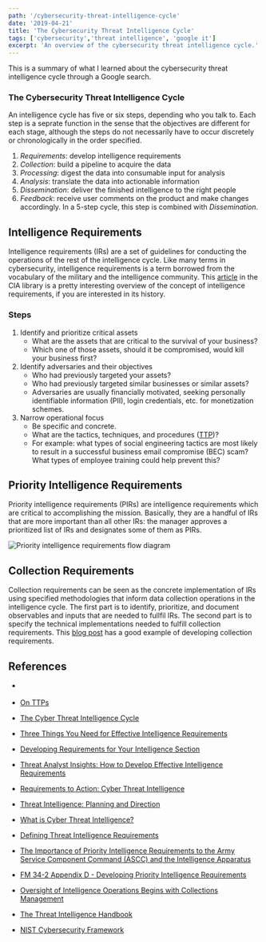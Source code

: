 ```yaml
---
path: '/cybersecurity-threat-intelligence-cycle'
date: '2019-04-21'
title: 'The Cybersecurity Threat Intelligence Cycle'
tags: ['cybersecurity','threat intelligence', 'google it']
excerpt: 'An overview of the cybersecurity threat intelligence cycle.'
---
```

This is a summary of what I learned about the cybersecurity threat intelligence cycle through a Google search.

### The Cybersecurity Threat Intelligence Cycle
An intelligence cycle has five or six steps, depending who you talk to. Each step is a seprate function in the sense that the objectives are different for each stage, although the steps do not necessarily have to occur discretely or chronologically in the order specified.

1. _Requirements_: develop intelligence requirements
2. _Collection_: build a pipeline to acquire the data
3. _Processing_: digest the data into consumable input for analysis
4. _Analysis_: translate the data into actionable information
5. _Dissemination_: deliver the finished intelligence to the right people
6. _Feedback_: receive user comments on the product and make changes accordingly. In a 5-step cycle, this step is combined with _Dissemination_.

## Intelligence Requirements
Intelligence requirements (IRs) are a set of guidelines for conducting the operations of the rest of the intelligence cycle. Like many terms in cybersecurity, intelligence requirements is a term borrowed from the vocabulary of the military and the intelligence community. This [article](https://www.cia.gov/library/center-for-the-study-of-intelligence/kent-csi/vol4no4/html/v04i4a03p_0001.htm) in the CIA library is a pretty interesting overview of the concept of intelligence requirements, if you are interested in its history. 

### Steps
1. Identify and prioritize critical assets
    - What are the assets that are critical to the survival of your business?
    - Which one of those assets, should it be compromised, would kill your business first?
2. Identify adversaries and their objectives
    - Who had previously targeted your assets?
    - Who had previously targeted similar businesses or similar assets?
    - Adversaries are usually financially motivated, seeking personally identifiable information (PII), login credentials, etc. for monetization schemes.
3. Narrow operational focus
    - Be specific and concrete.
    - What are the tactics, techniques, and procedures ([TTP](http://ryanstillions.blogspot.com/2014/04/on-ttps.html))?
    - For example: what types of social engineering tactics are most likely to result in a successful business email compromise (BEC) scam? What types of employee training could help prevent this?

## Priority Intelligence Requirements
Priority intelligence requirements (PIRs) are intelligence requirements which are critical to accomplishing the mission. Basically, they are a handful of IRs that are more important than all other IRs: the manager approves a prioritized list of IRs and designates some of them as PIRs.

<img 
    src='https://smallwarsjournal.com/sites/default/files/inline-images/kingimage1.jpg'
    alt='Priority intelligence requirements flow diagram'
    />
<style>
img {
    max-width: 100%;
    height: auto;
}
</style>

## Collection Requirements
Collection requirements can be seen as the concrete implementation of IRs using specified methodologies that inform data collection operations in the intelligence cycle. The first part is to identify, prioritize, and document observables and inputs that are needed to fullfil IRs. The second part is to specify the technical implementations needed to fulfill collection requirements. This [blog post](https://www.flashpoint-intel.com/blog/oversight-of-intelligence-operations-begins-with-collections-management/) has a good example of developing collection requirements.

## References
- [](https://www.cia.gov/library/center-for-the-study-of-intelligence/kent-csi/vol4no4/html/v04i4a03p_0001.htm)

- [On TTPs](http://ryanstillions.blogspot.com/2014/04/on-ttps.html)

- [The Cyber Threat Intelligence Cycle](https://www.flashpoint-intel.com/blog/the-cyber-threat-intelligence-cycle/)

- [Three Things You Need for Effective Intelligence Requirements](https://www.flashpoint-intel.com/blog/three-things-you-need-for-effective-intelligence-requirements/)

- [Developing Requirements for Your Intelligence Section](https://www.optiv.com/blog/developing-requirements-for-your-intelligence-section)

- [Threat Analyst Insights: How to Develop Effective Intelligence Requirements](https://www.recordedfuture.com/effective-intelligence-requirements/)

- [Requirements to Action: Cyber Threat Intelligence](https://www.scmagazine.com/home/opinion/executive-insight/requirements-to-action-cyber-threat-intelligence/)

- [Threat Intelligence: Planning and Direction](https://www.sans.org/reading-room/whitepapers/threatintelligence/threat-intelligence-planning-direction-36857)

- [What is Cyber Threat Intelligence?](https://www.cisecurity.org/blog/what-is-cyber-threat-intelligence/)

- [Defining Threat Intelligence Requirements](https://isc.sans.edu/forums/diary/Defining+Threat+Intelligence+Requirements/21519/)

- [The Importance of Priority Intelligence Requirements to the Army Service Component Command (ASCC) and the Intelligence Apparatus](https://smallwarsjournal.com/jrnl/art/importance-priority-intelligence-requirements-army-service-component-command-ascc-and)

- [FM 34-2 Appendix D - Developing Priority Intelligence Requirements](https://fas.org/irp/doddir/army/fm34-2/Appd.htm)

- [Oversight of Intelligence Operations Begins with Collections Management](https://www.flashpoint-intel.com/blog/oversight-of-intelligence-operations-begins-with-collections-management/)

- [The Threat Intelligence Handbook](https://cyber-edge.com/wp-content/uploads/2018/11/Recorded-Future-eBook.pdf)

- [NIST Cybersecurity Framework](https://www.nist.gov/cyberframework)
